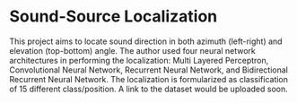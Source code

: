 # Sound-Source Localization

This project aims to locate sound direction in both azimuth (left-right) and elevation (top-bottom) angle.
The author used four neural network architectures in performing the localization: Multi Layered Perceptron, Convolutional Neural Network, 
Recurrent Neural Network, and Bidirectional Recurrent Neural Network. The localization is formularized as classification of 15 different class/position.
A link to the dataset would be uploaded soon.
